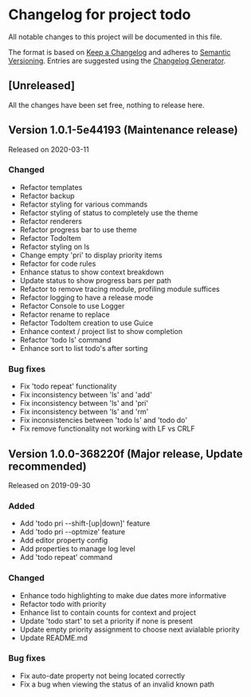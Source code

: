 # Changelog for project todo
All notable changes to this project will be documented in this file.

The format is based on [Keep a Changelog](https://keepachangelog.com/en/1.0.0/) 
and adheres to [Semantic Versioning](https://semver.org/spec/v2.0.0.html).
Entries are suggested using the [Changelog Generator](https://github.com/avanderw/changelog).

## [Unreleased]
All the changes have been set free, nothing to release here.

## Version 1.0.1-5e44193 (Maintenance release)
Released on 2020-03-11

### Changed
- Refactor templates
- Refactor backup
- Refactor styling for various commands
- Refactor styling of status to completely use the theme
- Refactor renderers
- Refactor progress bar to use theme
- Refactor TodoItem
- Refactor styling on ls
- Change empty 'pri' to display priority items
- Refactor for code rules
- Enhance status to show context breakdown
- Update status to show progress bars per path
- Refactor to remove tracing module, profiling module suffices
- Refactor logging to have a release mode
- Refactor Console to use Logger
- Refactor rename to replace
- Refactor TodoItem creation to use Guice
- Enhance context / project list to show completion
- Refactor 'todo ls' command
- Enhance sort to list todo's after sorting

### Bug fixes
- Fix 'todo repeat' functionality
- Fix inconsistency between 'ls' and 'add'
- Fix inconsistency between 'ls' and 'pri'
- Fix inconsistency between 'ls' and 'rm'
- Fix inconsistencies between 'todo ls' and 'todo do'
- Fix remove functionality not working with LF vs CRLF

## Version 1.0.0-368220f (Major release, Update recommended)
Released on 2019-09-30

### Added
- Add 'todo pri --shift-[up|down]' feature
- Add 'todo pri --optmize' feature
- Add editor property config
- Add properties to manage log level
- Add 'todo repeat' command

### Changed
- Enhance todo highlighting to make due dates more informative
- Refactor todo with priority
- Enhance list to contain counts for context and project
- Update 'todo start' to set a priority if none is present
- Update empty priority assignment to choose next avialable priority
- Update README.md

### Bug fixes
- Fix auto-date property not being located correctly
- Fix a bug when viewing the status of an invalid known path
